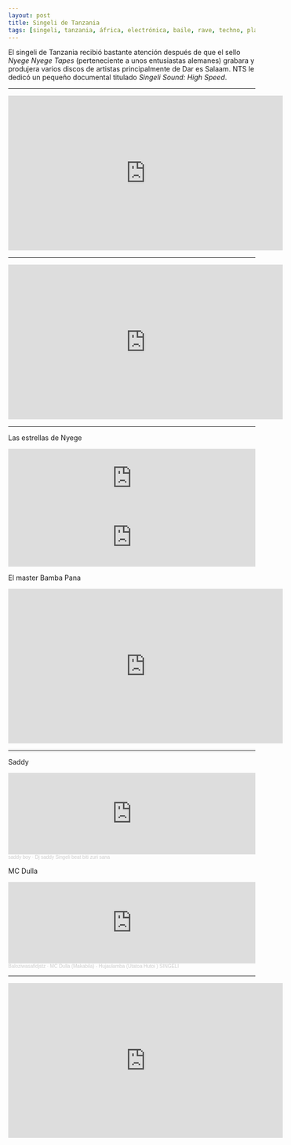 ```yaml
---
layout: post
title: Singeli de Tanzania
tags: [singeli, tanzania, áfrica, electrónica, baile, rave, techno, playlist]
---
```


El singeli de Tanzania recibió bastante atención después de que el sello _Nyege Nyege Tapes_ (perteneciente a unos entusiastas alemanes) grabara y produjera varios discos de artistas principalmente de Dar es Salaam. NTS le dedicó un pequeño documental titulado _Singeli Sound: High Speed_.


---

<iframe width="560" height="315" src="https://www.youtube.com/embed/Tonm1HYRxHk" frameborder="0" allow="accelerometer; autoplay; clipboard-write; encrypted-media; gyroscope; picture-in-picture" allowfullscreen></iframe>

---

<iframe width="560" height="315" src="https://www.youtube.com/embed/F_A6kmF0IwE" frameborder="0" allow="accelerometer; autoplay; clipboard-write; encrypted-media; gyroscope; picture-in-picture" allowfullscreen></iframe>

---

Las estrellas de Nyege
<iframe style="border: 0; width: 100%; height: 120px;" src="https://bandcamp.com/EmbeddedPlayer/album=4027928840/size=large/bgcol=ffffff/linkcol=63b2cc/tracklist=false/artwork=small/track=2414592509/transparent=true/" seamless><a href="https://nyegenyegetapes.bandcamp.com/album/tatizo-pesa">Tatizo Pesa by Jay Mitta</a></iframe>

<iframe style="border: 0; width: 100%; height: 120px;" src="https://bandcamp.com/EmbeddedPlayer/album=1483155390/size=large/bgcol=ffffff/linkcol=0687f5/tracklist=false/artwork=small/track=1042097228/transparent=true/" seamless><a href="https://nyegenyegetapes.bandcamp.com/album/sounds-of-sisso">Sounds of Sisso by Csso</a></iframe>

El master Bamba Pana
<iframe width="560" height="315" src="https://www.youtube.com/embed/flZRBe3p6t0?start=15" frameborder="0" allow="accelerometer; autoplay; clipboard-write; encrypted-media; gyroscope; picture-in-picture" allowfullscreen></iframe>

---

Saddy
<iframe width="100%" height="166" scrolling="no" frameborder="no" allow="autoplay" src="https://w.soundcloud.com/player/?url=https%3A//api.soundcloud.com/tracks/325056053&color=%23b08fd4&auto_play=false&hide_related=false&show_comments=true&show_user=true&show_reposts=false&show_teaser=true"></iframe><div style="font-size: 10px; color: #cccccc;line-break: anywhere;word-break: normal;overflow: hidden;white-space: nowrap;text-overflow: ellipsis; font-family: Interstate,Lucida Grande,Lucida Sans Unicode,Lucida Sans,Garuda,Verdana,Tahoma,sans-serif;font-weight: 100;"><a href="https://soundcloud.com/saddy-boy" title="saddy boy" target="_blank" style="color: #cccccc; text-decoration: none;">saddy boy</a> · <a href="https://soundcloud.com/saddy-boy/dj-saddy-singeli-beat-biti" title="Dj saddy Singeli beat biti zuri sana" target="_blank" style="color: #cccccc; text-decoration: none;">Dj saddy Singeli beat biti zuri sana</a></div>


MC Dulla
<iframe width="100%" height="166" scrolling="no" frameborder="no" allow="autoplay" src="https://w.soundcloud.com/player/?url=https%3A//api.soundcloud.com/tracks/315358118&color=%23ff0815&auto_play=false&hide_related=false&show_comments=true&show_user=true&show_reposts=false&show_teaser=true"></iframe><div style="font-size: 10px; color: #cccccc;line-break: anywhere;word-break: normal;overflow: hidden;white-space: nowrap;text-overflow: ellipsis; font-family: Interstate,Lucida Grande,Lucida Sans Unicode,Lucida Sans,Garuda,Verdana,Tahoma,sans-serif;font-weight: 100;"><a href="https://soundcloud.com/wasafidjstz" title="Baloziwasafidjstz" target="_blank" style="color: #cccccc; text-decoration: none;">Baloziwasafidjstz</a> · <a href="https://soundcloud.com/wasafidjstz/mc-dulla-makabila-hujaulamba-utatoa-hutoi-singeli" title="MC Dulla (Makabila) - Hujaulamba (Utatoa Hutoi ) SINGELI" target="_blank" style="color: #cccccc; text-decoration: none;">MC Dulla (Makabila) - Hujaulamba (Utatoa Hutoi ) SINGELI</a></div>

---

<iframe width="560" height="315" src="https://www.youtube.com/embed/XItERSnkcxs" frameborder="0" allow="accelerometer; autoplay; clipboard-write; encrypted-media; gyroscope; picture-in-picture" allowfullscreen></iframe>
